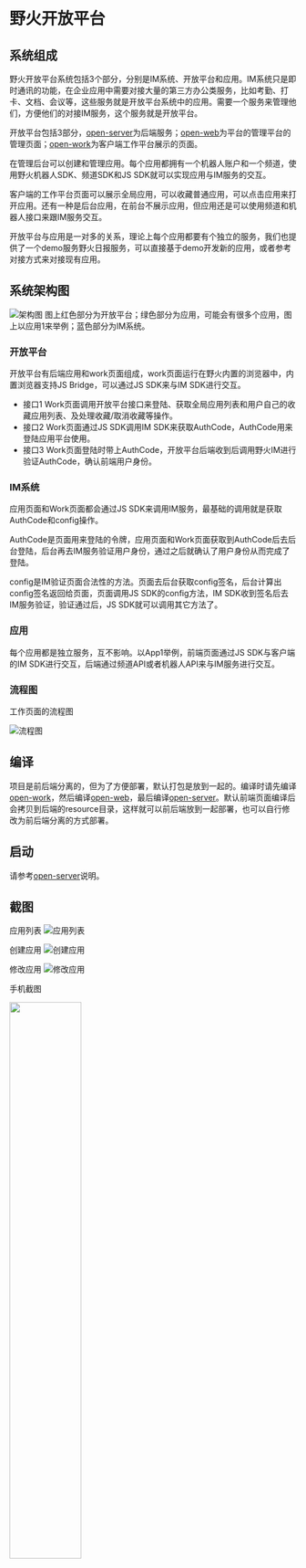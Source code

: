 # 野火开放平台
## 系统组成
野火开放平台系统包括3个部分，分别是IM系统、开放平台和应用。IM系统只是即时通讯的功能，在企业应用中需要对接大量的第三方办公类服务，比如考勤、打卡、文档、会议等，这些服务就是开放平台系统中的应用。需要一个服务来管理他们，方便他们的对接IM服务，这个服务就是开放平台。

开放平台包括3部分，[open-server](./open-server)为后端服务；[open-web](./open-web)为平台的管理平台的管理页面；[open-work](./open-work)为客户端工作平台展示的页面。

在管理后台可以创建和管理应用。每个应用都拥有一个机器人账户和一个频道，使用野火机器人SDK、频道SDK和JS SDK就可以实现应用与IM服务的交互。

客户端的工作平台页面可以展示全局应用，可以收藏普通应用，可以点击应用来打开应用。还有一种是后台应用，在前台不展示应用，但应用还是可以使用频道和机器人接口来跟IM服务交互。

开放平台与应用是一对多的关系，理论上每个应用都要有个独立的服务，我们也提供了一个demo服务野火日报服务，可以直接基于demo开发新的应用，或者参考对接方式来对接现有应用。

## 系统架构图
![架构图](http://static.wildfirechat.cn/open_arch.png)
图上红色部分为开放平台；绿色部分为应用，可能会有很多个应用，图上以应用1来举例；蓝色部分为IM系统。
### 开放平台
开放平台有后端应用和work页面组成，work页面运行在野火内置的浏览器中，内置浏览器支持JS Bridge，可以通过JS SDK来与IM SDK进行交互。
* 接口1 Work页面调用开放平台接口来登陆、获取全局应用列表和用户自己的收藏应用列表、及处理收藏/取消收藏等操作。
* 接口2 Work页面通过JS SDK调用IM SDK来获取AuthCode，AuthCode用来登陆应用平台使用。
* 接口3 Work页面登陆时带上AuthCode，开放平台后端收到后调用野火IM进行验证AuthCode，确认前端用户身份。

### IM系统
应用页面和Work页面都会通过JS SDK来调用IM服务，最基础的调用就是获取AuthCode和config操作。

AuthCode是页面用来登陆的令牌，应用页面和Work页面获取到AuthCode后去后台登陆，后台再去IM服务验证用户身份，通过之后就确认了用户身份从而完成了登陆。

config是IM验证页面合法性的方法。页面去后台获取config签名，后台计算出config签名返回给页面，页面调用JS SDK的config方法，IM SDK收到签名后去IM服务验证，验证通过后，JS SDK就可以调用其它方法了。

### 应用
每个应用都是独立服务，互不影响。以App1举例，前端页面通过JS SDK与客户端的IM SDK进行交互，后端通过频道API或者机器人API来与IM服务进行交互。

### 流程图
工作页面的流程图

![流程图](http://static.wildfirechat.cn/open_flow.png)

## 编译
项目是前后端分离的，但为了方便部署，默认打包是放到一起的。编译时请先编译[open-work](./open-work)，然后编译[open-web](./open-web)，最后编译[open-server](./open-server)。默认前端页面编译后会拷贝到后端的resource目录，这样就可以前后端放到一起部署，也可以自行修改为前后端分离的方式部署。

## 启动
请参考[open-server](./open-server)说明。

## 截图

应用列表
![应用列表](http://static.wildfirechat.cn/open_admin_application_list.png)

创建应用
![创建应用](http://static.wildfirechat.cn/open_admin_create_application.png)

修改应用
![修改应用](http://static.wildfirechat.cn/open_admin_modify_application.png)

手机截图

<img src="http://static.wildfirechat.cn/open_admin_client.png" width = 50% height = 50% />
